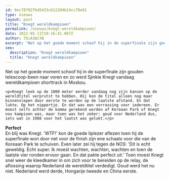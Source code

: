 ```yaml
---
id: 6ec787927bd5415cb12204b24cc78e01
type: nieuws
layout: post
title: "Knegt wereldkampioen"
permalink: /nieuws/knegt-wereldkampioen/
date: 2022-05-11T19:16:41.067Z
author: 7biA1WiYB
excerpt: "Net op het goede moment schoof hij in de superfinale zijn gouden telescoop-been naar voren en zo werd Sjinkie Knegt vandaag wereldkampioen shorttrack in Moskou.  "
seo:
  description: "Knegt wereldkampioen"
  title: "Knegt wereldkampioen"
---
```

Net op het goede moment schoof hij in de superfinale zijn gouden telescoop-been naar voren en zo werd Sjinkie Knegt vandaag wereldkampioen shorttrack in Moskou.  

    <p>Knegt leek op de 1000 meter eerder vandaag nog zijn kansen op de wereldtitel verprutst te hebben. Hij kon de titel alleen nog maar binnenslepen door eerste te worden op de laatste afstand. En dat lukte. Op het nippertje. En dat was een verrassing voor iedereen. Er moest zelfs achter de komma gerekend worden of Koreaan Park of Knegt nou kampioen was, maar toen was het zeker: goud voor Nederland dus, iets wat in 1988 voor het laatst was gelukt.</p>
<p><strong>Perfect</strong><br>En blij was Knegt. 'WTF!' kon de goede liplezer aflezen toen hij de superfinale won door net voor de finish zijn ene schaats voor die van de Koreaan Park te schuiven. Even later zei hij tegen de NOS: 'Dit is echt geweldig. Echt super. Ik moest wachten, wachten, wachten en toen de laatste vier ronden ervoor gaan. En dat pakte perfect uit.' Toen moest Knegt snel weer de kleedkamer in om zich voor te bereiden op de relay, de aflossing waarop Nederland de wereldtitel verdedigt. Goud werd het nu niet. Nederland werd derde, Hongarije tweede en China eerste.</p>  
